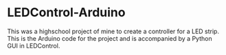 # LEDControl-Arduino

This was a highschool project of mine to create a controller for a LED strip. This is the Arduino code for the project and is accompanied by a Python GUI in LEDControl.

